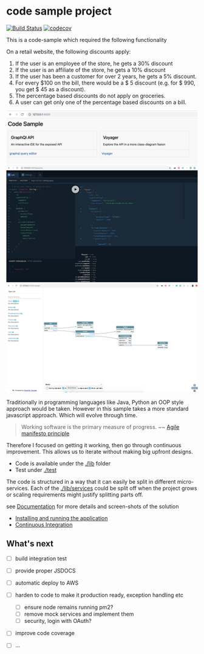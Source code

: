 # code sample project

[![Build Status](https://travis-ci.org/plaenen/code-sample.svg?branch=master)](https://travis-ci.org/plaenen/code-sample)
[![codecov](https://codecov.io/gh/plaenen/code-sample/branch/master/graph/badge.svg)](https://codecov.io/gh/plaenen/code-sample)

This is a code-sample which required the following functionality

On a retail website, the following discounts apply:
1. If the user is an employee of the store, he gets a 30% discount
2. If the user is an affiliate of the store, he gets a 10% discount
3. If the user has been a customer for over 2 years, he gets a 5% discount.
4. For every $100 on the bill, there would be a $ 5 discount (e.g. for $ 990, you get $ 45 as a discount).
5. The percentage based discounts do not apply on groceries.
6. A user can get only one of the percentage based discounts on a bill.

![home-screen](./docs/img/home-screen.png)
![graphql-client](./docs/img/graphql-client.png)
![class-explorer](./docs/img/class-diagram-dynamic.png)

Traditionally in programming languages like Java, Python an OOP style approach would be taken.
However in this sample takes a more standard javascript approach. Which will evolve through time. 

>Working software is the primary measure of progress. 
>~~ [Agile manifesto principle](https://agilemanifesto.org/principles.html)

Therefore I focused on getting it working, then go through continuous improvement. This allows us to iterate without making big upfront designs. 

* Code is available under the [./lib](./lib) folder
* Test under [./test](./test) 

The code is structured in a way that it can easily be split in different micro-services. 
Each of the [./lib/services](./lib/services) could be split off when the project grows or scaling requirements might justify splitting parts off. 

see [Documentation](./docs/readme.md) for more details and screen-shots of the solution

* [Installing and running the application](./docs/install.md)
* [Continuous Integration](./docs/ci-cd.md)

## What's next

* [ ] build integration test
* [ ] provide proper JSDOCS
* [ ] automatic deploy to AWS
* [ ] harden to code to make it production ready, exception handling etc 
  * [ ] ensure node remains running pm2?
  * [ ] remove mock services and implement them
  * [ ] security, login with OAuth?
* [ ] improve code coverage
* [ ] ...



